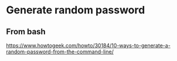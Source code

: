 # Generate random password
## From bash
https://www.howtogeek.com/howto/30184/10-ways-to-generate-a-random-password-from-the-command-line/
